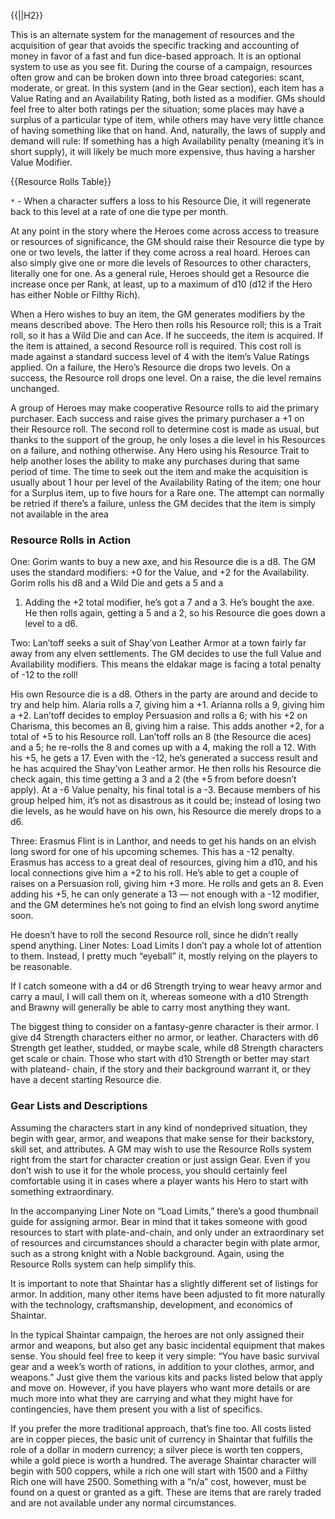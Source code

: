---
---
{{||H2}}

This is an alternate system for the management of
resources and the acquisition of gear that avoids the
specific tracking and accounting of money in favor of a
fast and fun dice-based approach. It is an optional system
to use as you see fit. During the course of a campaign,
resources often grow and can be broken down into three
broad categories: scant, moderate, or great.
In this system (and in the Gear section), each item has
a Value Rating and an Availability Rating, both listed
as a modifier. GMs should feel free to alter both ratings
per the situation; some places may have a surplus of a
particular type of item, while others may have very little
chance of having something like that on hand.
And, naturally, the laws of supply and demand will rule:
If something has a high Availability penalty (meaning it’s
in short supply), it will likely be much more expensive,
thus having a harsher Value Modifier.

{{Resource Rolls Table}}

`*` - When a character suffers a loss to his Resource Die,
it will regenerate back to this level at a rate of one die
type per month.

At any point in the story where the Heroes come across
access to treasure or resources of significance, the GM
should raise their Resource die type by one or two levels,
the latter if they come across a real hoard. Heroes can also
simply give one or more die levels of Resources to other
characters, literally one for one. As a general rule, Heroes
should get a Resource die increase once per Rank, at least,
up to a maximum of d10 (d12 if the Hero has either Noble
or Filthy Rich).

When a Hero wishes to buy an item, the GM generates
modifiers by the means described above. The Hero then
rolls his Resource roll; this is a Trait roll, so it has a Wild
Die and can Ace. If he succeeds, the item is acquired. If the
item is attained, a second Resource roll is required. This
cost roll is made against a standard success level of 4 with
the item’s Value Ratings applied. On a failure, the Hero’s
Resource die drops two levels. On a success, the Resource
roll drops one level. On a raise, the die level remains
unchanged.

A group of Heroes may make cooperative Resource rolls
to aid the primary purchaser. Each success and raise gives
the primary purchaser a +1 on their Resource roll. The
second roll to determine cost is made as usual, but thanks
to the support of the group, he only loses a die level in his
Resources on a failure, and nothing otherwise. Any Hero
using his Resource Trait to help another loses the ability to
make any purchases during that same period of time.
The time to seek out the item and make the acquisition
is usually about 1 hour per level of the Availability
Rating of the item; one hour for a Surplus item, up to
five hours for a Rare one. The attempt can normally be
retried if there’s a failure, unless the GM decides that the
item is simply not available in the area

### Resource Rolls in Action

One: Gorim wants to buy a new axe, and his Resource
die is a d8. The GM uses the standard modifiers: +0 for the
Value, and +2 for the Availability.
Gorim rolls his d8 and a Wild Die and gets a 5 and a
1. Adding the +2 total modifier, he’s got a 7 and a 3. He’s
bought the axe.
He then rolls again, getting a 5 and a 2, so his Resource
die goes down a level to a d6.

Two: Lan’toff seeks a suit of Shay’von Leather Armor at
a town fairly far away from any elven settlements. The GM
decides to use the full Value and Availability modifiers.
This means the eldakar mage is facing a total penalty of
-12 to the roll!

His own Resource die is a d8. Others in the party are
around and decide to try and help him. Alaria rolls a 7,
giving him a +1. Arianna rolls a 9, giving him a +2. Lan’toff
decides to employ Persuasion and rolls a 6; with his +2 on
Charisma, this becomes an 8, giving him a raise. This adds
another +2, for a total of +5 to his Resource roll. Lan’toff
rolls an 8 (the Resource die aces) and a 5; he re-rolls the 8
and comes up with a 4, making the roll a 12. With his +5,
he gets a 17. Even with the -12, he’s generated a success
result and he has acquired the Shay’von Leather armor.
He then rolls his Resource die check again, this time
getting a 3 and a 2 (the +5 from before doesn’t apply). At
a -6 Value penalty, his final total is a -3. Because members
of his group helped him, it’s not as disastrous as it could
be; instead of losing two die levels, as he would have on his
own, his Resource die merely drops to a d6.

Three: Erasmus Flint is in Lanthor, and needs to get his
hands on an elvish long sword for one of his upcoming
schemes. This has a -12 penalty. Erasmus has access to
a great deal of resources, giving him a d10, and his local
connections give him a +2 to his roll. He’s able to get a
couple of raises on a Persuasion roll, giving him +3 more.
He rolls and gets an 8. Even adding his +5, he can only
generate a 13 — not enough with a -12 modifier, and the
GM determines he’s not going to find an elvish long sword
anytime soon.

He doesn’t have to roll the second Resource roll, since he
didn’t really spend anything.
Liner Notes: Load Limits
I don’t pay a whole lot of attention to them. Instead,
I pretty much “eyeball” it, mostly relying on the players
to be reasonable.

If I catch someone with a d4 or d6 Strength trying
to wear heavy armor and carry a maul, I will call
them on it, whereas someone with a d10 Strength and
Brawny will generally be able to carry most anything
they want.

The biggest thing to consider on a fantasy-genre
character is their armor. I give d4 Strength characters
either no armor, or leather. Characters with d6
Strength get leather, studded, or maybe scale, while
d8 Strength characters get scale or chain. Those who
start with d10 Strength or better may start with plateand-
chain, if the story and their background warrant
it, or they have a decent starting Resource die.

### Gear Lists and Descriptions

Assuming the characters start in any kind of nondeprived
situation, they begin with gear, armor, and
weapons that make sense for their backstory, skill set,
and attributes. A GM may wish to use the Resource Rolls
system right from the start for character creation or just
assign Gear. Even if you don’t wish to use it for the whole
process, you should certainly feel comfortable using it in
cases where a player wants his Hero to start with something
extraordinary.

In the accompanying Liner Note on “Load Limits,”
there’s a good thumbnail guide for assigning armor. Bear
in mind that it takes someone with good resources to start
with plate-and-chain, and only under an extraordinary set
of resources and circumstances should a character begin
with plate armor, such as a strong knight with a Noble
background. Again, using the Resource Rolls system can
help simplify this.

It is important to note that Shaintar has a slightly
different set of listings for armor. In addition, many other
items have been adjusted to fit more naturally with the
technology, craftsmanship, development, and economics
of Shaintar.

In the typical Shaintar campaign, the heroes are not only
assigned their armor and weapons, but also get any basic
incidental equipment that makes sense. You should feel
free to keep it very simple: “You have basic survival gear
and a week’s worth of rations, in addition to your clothes,
armor, and weapons.” Just give them the various kits and
packs listed below that apply and move on.
However, if you have players who want more details or
are much more into what they are carrying and what they
might have for contingencies, have them present you with
a list of specifics.

If you prefer the more traditional approach, that’s fine
too. All costs listed are in copper pieces, the basic unit
of currency in Shaintar that fulfills the role of a dollar in
modern currency; a silver piece is worth ten coppers, while
a gold piece is worth a hundred. The average Shaintar
character will begin with 500 coppers, while a rich one will
start with 1500 and a Filthy Rich one will have 2500.
Something with a “n/a” cost, however, must be found
on a quest or granted as a gift. These are items that are
rarely traded and are not available under any normal
circumstances.

